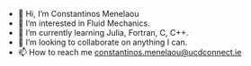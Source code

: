 - 👋 Hi, I’m Constantinos Menelaou
- 👀 I’m interested in Fluid Mechanics.
- 🌱 I’m currently learning Julia, Fortran, C, C++.
- 💞️ I’m looking to collaborate on anything I can.
- 📫 How to reach me constantinos.menelaou@ucdconnect.ie

<!---
konmenel/konmenel is a ✨ special ✨ repository because its `README.md` (this file) appears on your GitHub profile.
You can click the Preview link to take a look at your changes.
--->
